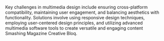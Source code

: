 Key challenges in multimedia design include ensuring cross-platform compatibility, maintaining user engagement, and balancing aesthetics with functionality. Solutions involve using responsive design techniques, employing user-centered design principles, and utilizing advanced multimedia software tools to create versatile and engaging content​ Smashing Magazine​​ Creative Bloq​.
